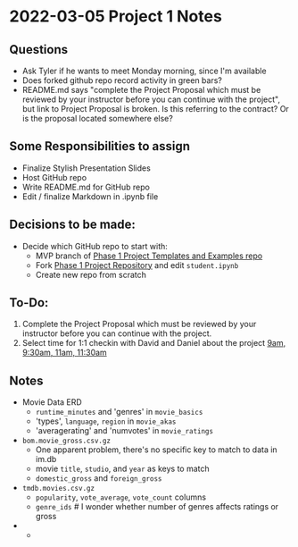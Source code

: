 # 2022-03-05 Project 1 Notes


## Questions
- Ask Tyler if he wants to meet Monday morning, since I'm available
- Does forked github repo record activity in green bars?
- README.md says "complete the Project Proposal which must be reviewed by your instructor before you can continue with the project", but link to Project Proposal is broken. Is this referring to the contract? Or is the proposal located somewhere else?

## Some Responsibilities to assign
- Finalize Stylish Presentation Slides
- Host GitHub repo
- Write README.md for GitHub repo
- Edit / finalize Markdown in .ipynb file

## Decisions to be made:
- Decide which GitHub repo to start with:
	- MVP branch of [Phase 1 Project Templates and Examples repo](https://github.com/learn-co-curriculum/dsc-project-template)
	- Fork [Phase 1 Project Repository](https://github.com/learn-co-curriculum/dsc-phase-1-project-v2-3) and edit `student.ipynb`
	- Create new repo from scratch 

## To-Do:
1. Complete the Project Proposal which must be reviewed by your instructor before you can continue with the project.
2. Select time for 1:1 checkin with David and Daniel about the project [9am, 9:30am, 11am, 11:30am](https://calendly.com/david-elliott-1-1/phase-1-project-group-check-ins?month=2022-03&date=2022-03-09)


## Notes
- Movie Data ERD
	- `runtime_minutes` and 'genres' in `movie_basics`
	- 'types', `language`, `region` in `movie_akas`
	- 'averagerating' and 'numvotes' in `movie_ratings`
- `bom.movie_gross.csv.gz`
	- One apparent problem, there's no specific key to match to data in im.db
	- movie `title`, `studio`, and `year` as keys to match
	- `domestic_gross` and `foreign_gross`
- `tmdb.movies.csv.gz`
	- `popularity`, `vote_average`, `vote_count` columns
	- `genre_ids` # I wonder whether number of genres affects ratings or gross
- 
	- 
	

